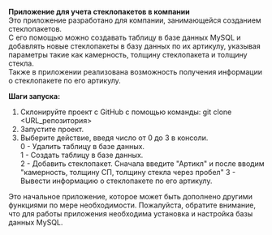 **Приложение для учета стеклопакетов в компании**  
Это приложение разработано для компании, занимающейся созданием стеклопакетов.   
С его помощью можно создавать таблицу в базе данных MySQL и добавлять новые стеклопакеты в базу данных по их артикулу, указывая параметры такие как камерность, толщину стеклопакета и толщину стекла.  
Также в приложении реализована возможность получения информации о стеклопакете по его артикулу.  

**Шаги запуска:**  
 1. Склонируйте проект с GitHub с помощью команды: git clone <URL_репозитория>  
 2. Запустите проект.  
 3. Выберите действие, введя число от 0 до 3 в консоли.  
    0 - Удалить таблицу в базе данных.  
    1 - Создать таблицу в базе данных.  
    2 - Добавить стеклопакет. Сначала введите "Артикл" и после вводим "камерность, толщину СП, толщину стекла через пробел"
    3 - Вывести информацию о стеклопакете по его артикулу.

 
Это начальное приложение, которое может быть дополнено другими функциями по мере необходимости.
Пожалуйста, обратите внимание, что для работы приложения необходима установка и настройка базы данных MySQL.

